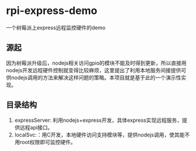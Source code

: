 # rpi-express-demo
一个树莓派上express远程监控硬件的demo

## 源起
因为树莓派升级后，nodejs相关访问gpio的模块不能及时得到更新，所以直接用nodejs开发远程硬件控制就变得比较麻烦，这里提出了利用本地服务间接提供可供nodejs调用的方法来解决这样问题的策略。本项目就是基于此的一个演示性实现。

## 目录结构
1. expressServer: 利用nodejs+express开发，具体express实现远程服务，提供远程api接口。
2. localSvc:：用C开发，本地硬件访问支持模块等，提供nodejs调用，使其能不用root权限即可监控硬件。
